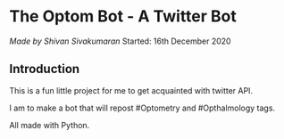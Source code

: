 # The Optom Bot - A Twitter Bot
*Made by Shivan Sivakumaran*
Started: 16th December 2020

## Introduction

This is a fun little project for me to get acquainted with twitter API.

I am to make a bot that will repost #Optometry and #Opthalmology tags.

All made with Python. 
